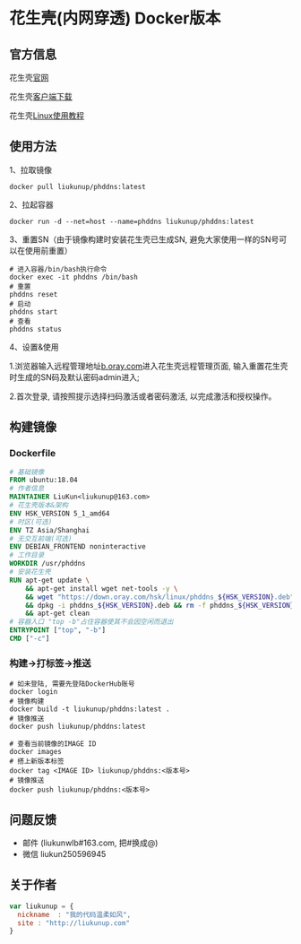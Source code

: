 # 花生壳(内网穿透) Docker版本

## 官方信息

花生壳[官网](https://hsk.oray.com/)

花生壳[客户端下载](https://hsk.oray.com/download/)

花生壳[Linux使用教程](https://service.oray.com/question/11630.html)

## 使用方法

1、拉取镜像

``` shell
docker pull liukunup/phddns:latest
```

2、拉起容器

``` shell
docker run -d --net=host --name=phddns liukunup/phddns:latest
```

3、重置SN（由于镜像构建时安装花生壳已生成SN, 避免大家使用一样的SN号可以在使用前重置）

``` shell
# 进入容器/bin/bash执行命令
docker exec -it phddns /bin/bash
# 重置
phddns reset
# 启动
phddns start
# 查看
phddns status
```

4、设置&使用

1.浏览器输入远程管理地址[b.oray.com](b.oray.com)进入花生壳远程管理页面, 输入重置花生壳时生成的SN码及默认密码admin进入;

2.首次登录, 请按照提示选择扫码激活或者密码激活, 以完成激活和授权操作。


## 构建镜像

### Dockerfile
``` Dockerfile
# 基础镜像
FROM ubuntu:18.04
# 作者信息
MAINTAINER LiuKun<liukunup@163.com>
# 花生壳版本&架构
ENV HSK_VERSION 5_1_amd64
# 时区(可选)
ENV TZ Asia/Shanghai
# 无交互前端(可选)
ENV DEBIAN_FRONTEND noninteractive
# 工作目录
WORKDIR /usr/phddns
# 安装花生壳
RUN apt-get update \
    && apt-get install wget net-tools -y \
    && wget "https://down.oray.com/hsk/linux/phddns_${HSK_VERSION}.deb" -O phddns_${HSK_VERSION}.deb \
    && dpkg -i phddns_${HSK_VERSION}.deb && rm -f phddns_${HSK_VERSION}.deb \
    && apt-get clean
# 容器入口 "top -b"占住容器使其不会因空闲而退出
ENTRYPOINT ["top", "-b"]
CMD ["-c"]
```

### 构建->打标签->推送
``` shell
# 如未登陆, 需要先登陆DockerHub账号
docker login
# 镜像构建
docker build -t liukunup/phddns:latest .
# 镜像推送
docker push liukunup/phddns:latest

# 查看当前镜像的IMAGE ID
docker images
# 搭上新版本标签
docker tag <IMAGE ID> liukunup/phddns:<版本号>
# 镜像推送
docker push liukunup/phddns:<版本号>
```


## 问题反馈

* 邮件 (liukunwlb#163.com, 把#换成@)
* 微信 liukun250596945


## 关于作者

``` javascript
var liukunup = {
  nickname  : "我的代码温柔如风",
  site : "http://liukunup.com"
}
```
